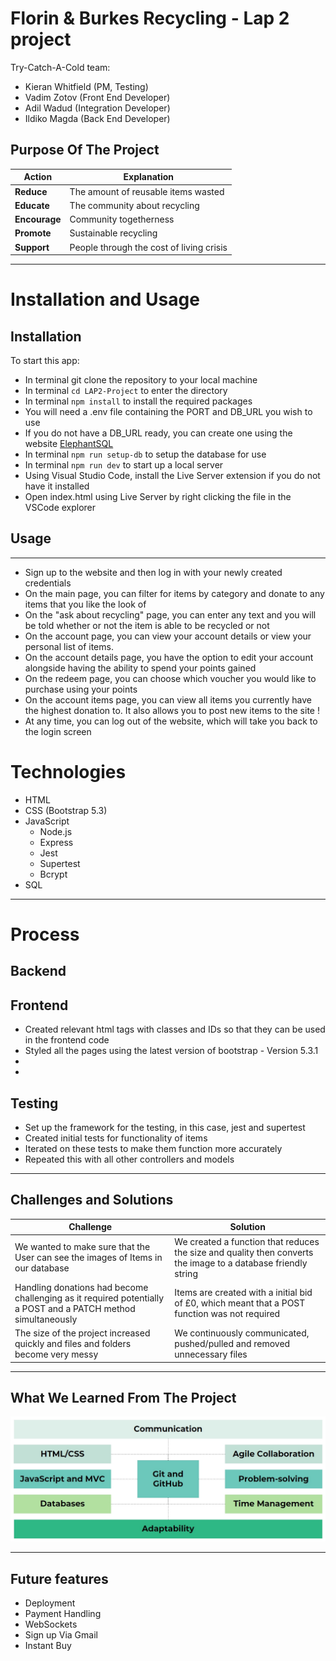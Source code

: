 # Florin & Burkes Recycling - Lap 2 project


Try-Catch-A-Cold team:
- Kieran Whitfield (PM, Testing)
- Vadim Zotov​ (Front End Developer​)
- Adil Wadud​ (Integration Developer​)
- Ildiko Magda​ (Back End Developer​)

## Purpose Of The Project​ 
| Action | Explanation |
| --- | --- |
| **Reduce** | The amount of reusable items wasted​ |
| **Educate** | The community about recycling​ |
| **Encourage** | Community togetherness​ |
| **Promote** | Sustainable recycling​ |
| **Support** | People through the cost of living crisis​ |


---

# Installation and Usage

## Installation

To start this app:

- In terminal git clone the repository to your local machine
- In terminal `cd LAP2-Project` to enter the directory
- In terminal `npm install` to install the required packages
- You will need a .env file containing the PORT and DB_URL you wish to use
- If you do not have a DB_URL ready, you can create one using the website [ElephantSQL](https://www.elephantsql.com/)
- In terminal `npm run setup-db` to setup the database for use
- In terminal `npm run dev` to start up a local server
- Using Visual Studio Code, install the Live Server extension if you do not have it installed
- Open index.html using Live Server by right clicking the file in the VSCode explorer

## Usage

---
- Sign up to the website and then log in with your newly created credentials
- On the main page, you can filter for items by category and donate to any items that you like the look of
- On the "ask about recycling" page, you can enter any text and you will be told whether or not the item is able to be recycled or not
- On the account page, you can view your account details or view your personal list of items.
- On the account details page, you have the option to edit your account alongside having the ability to spend your points gained
- On the redeem page, you can choose which voucher you would like to purchase using your points
- On the account items page, you can view all items you currently have the highest donation to. It also allows you to post new items to the site !
- At any time, you can log out of the website, which will take you back to the login screen

# Technologies 

- HTML
- CSS (Bootstrap 5.3)
- JavaScript
  - Node.js
  - Express
  - Jest 
  - Supertest
  - Bcrypt
- SQL
---

# Process
## Backend

## Frontend
- Created relevant html tags with classes and IDs so that they can be used in the frontend code
- Styled all the pages using the latest version of bootstrap - Version 5.3.1
- 
- 

## Testing
- Set up the framework for the testing, in this case, jest and supertest
- Created initial tests for functionality of items
- Iterated on these tests to make them function more accurately
- Repeated this with all other controllers and models
---

## Challenges and Solutions​
| Challenge | Solution |
| --- | --- |
| We wanted to make sure that the ​User can see the images of Items in our database | We created a function that reduces the size and quality then converts the image to a database friendly string​ |
| Handling donations had become challenging as it required potentially a POST and a PATCH method simultaneously | Items are created with a initial bid of £0, which meant that a POST function was not required |
| The size of the project increased quickly and files and folders become very messy | We continuously communicated, pushed/pulled and removed unnecessary files​ |

---

## What We Learned From The Project​
![img](https://github.com/KWhitfieldHull/LAP2-Project/blob/main/client/assets/img/rm-wwl.jpg?raw=true)

---
## Future features
- Deployment​
- Payment Handling​
- WebSockets
- Sign up Via Gmail​
- Instant Buy ​

